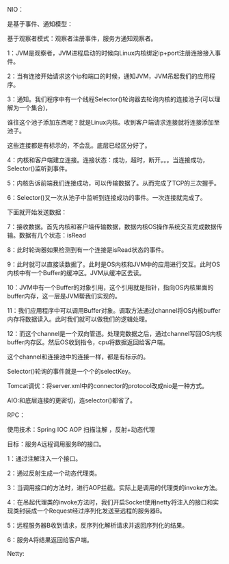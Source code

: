 NIO：

是基于事件、通知模型：

基于观察者模式：观察者注册事件，服务方通知观察者。

1：JVM是观察者，JVM进程启动的时候向Linux内核绑定ip+port注册连接接入事件。

2：当有连接开始请求这个ip和端口的时候，通知JVM，JVM吊起我们的应用程序。

3：通知。我们程序中有一个线程Selector()轮询器去轮询内核的连接池子(可以理解为一个集合)，

谁往这个池子添加东西呢？就是Linux内核。收到客户端请求连接就将连接添加至池子。

这些连接都是有标示的，不会乱。底层已经区分好了。

4：内核和客户端建立连接。连接状态：成功，超时，断开。。。当连接成功，Selector()监听到事件。

5：内核告诉前端我们连接成功，可以传输数据了。从而完成了TCP的三次握手。

6：Selector()又一次从池子中监听到连接成功的事件。一次连接就完成了。

下面就开始发送数据：

7：接收数据。首先内核和客户端传输数据，数据内核OS操作系统交互完成数据传输。数据有几个状态：isRead

8：此时轮询器如果检测到有一个连接是isRead状态的事件。

9：此时就可以直接读数据了。此时是OS内核和JVM中的应用进行交互。此时OS内核中有一个Buffer的缓冲区。JVM从缓冲区去读。

10：JVM中有一个Buffer的对象引用，这个引用就是指针，指向OS内核里面的buffer内存，这一层是JVM帮我们实现的。

11：我们应用程序中可以调用Buffer对象。调取方法通过channel将OS内核buffer内存将数据读入。此时我们就可以做我们的逻辑处理。

12：而这个channel是一个双向管道。处理完数据之后，通过channel写回OS内核buffer内存区。然后OS收到指令，cpu将数据返回给客户端。

这个channel和连接池中的连接一样，都是有标示的。

Selector()轮询的事件就是一个个的selectKey。

Tomcat调优：将server.xml中的connector的protocol改成nio是一种方式。

AIO:和底层连接的更密切，连selector()都省了。

RPC：

使用技术：Spring IOC AOP 扫描注解 ，反射+动态代理

目标：服务A远程调用服务B的接口。

1：通过注解注入一个接口。

2：通过反射生成一个动态代理类。

3：当调用接口的方法时，进行AOP拦截。实际上是调用的代理类的invoke方法。

4：在吊起代理类的invoke方法时，我们开启Socket使用netty将注入的接口和实现类封装成一个Request经过序列化发送至远程的服务器B。

5：远程服务器B收到请求，反序列化解析请求并返回序列化的结果。

6：服务A将结果返回给客户端。

Netty:




























